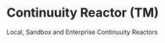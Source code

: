 Continuuity Reactor (TM)
========================
Local, Sandbox and Enterprise Continuuity Reactors
